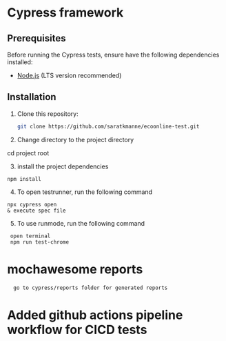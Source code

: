# Cypress framework

## Prerequisites

Before running the Cypress tests, ensure have the following dependencies installed:

- [Node.js](https://nodejs.org/) (LTS version recommended)

## Installation

1. Clone this repository:

   ```bash
   git clone https://github.com/saratkmanne/ecoonline-test.git

   ```

2. Change directory to the project directory

cd project root

3. install the project dependencies

```
npm install
```

4. To open testrunner, run the following command

```
npx cypress open
& execute spec file
```

5. To use runmode, run the following command

```
 open terminal
 npm run test-chrome
```

# mochawesome reports

```
  go to cypress/reports folder for generated reports
```

# Added github actions pipeline workflow for CICD tests
